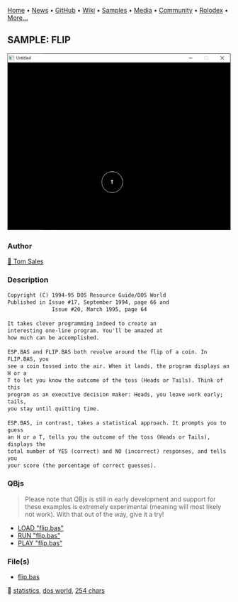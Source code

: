 [Home](https://qb64.com) • [News](../../news.md) • [GitHub](../../github.md) • [Wiki](../../wiki.md) • [Samples](../../samples.md) • [Media](../../media.md) • [Community](../../community.md) • [Rolodex](../../rolodex.md) • [More...](../../more.md)

## SAMPLE: FLIP

![screenshot.png](img/screenshot.png)

### Author

[🐝 Tom Sales](../tom-sales.md) 

### Description

```text
Copyright (C) 1994-95 DOS Resource Guide/DOS World 
Published in Issue #17, September 1994, page 66 and 
              Issue #20, March 1995, page 64 
 
It takes clever programming indeed to create an 
interesting one-line program. You'll be amazed at 
how much can be accomplished. 

ESP.BAS and FLIP.BAS both revolve around the flip of a coin. In FLIP.BAS, you  
see a coin tossed into the air. When it lands, the program displays an H or a  
T to let you know the outcome of the toss (Heads or Tails). Think of this  
program as an executive decision maker: Heads, you leave work early; tails,  
you stay until quitting time. 

ESP.BAS, in contrast, takes a statistical approach. It prompts you to guess  
an H or a T, tells you the outcome of the toss (Heads or Tails), displays the  
total number of YES (correct) and NO (incorrect) responses, and tells you  
your score (the percentage of correct guesses).
```

### QBjs

> Please note that QBjs is still in early development and support for these examples is extremely experimental (meaning will most likely not work). With that out of the way, give it a try!

* [LOAD "flip.bas"](https://v6p9d9t4.ssl.hwcdn.net/html/5963335/index.html?src=https://qb64.com/samples/flip/src/flip.bas)
* [RUN "flip.bas"](https://v6p9d9t4.ssl.hwcdn.net/html/5963335/index.html?mode=auto&src=https://qb64.com/samples/flip/src/flip.bas)
* [PLAY "flip.bas"](https://v6p9d9t4.ssl.hwcdn.net/html/5963335/index.html?mode=play&src=https://qb64.com/samples/flip/src/flip.bas)

### File(s)

* [flip.bas](src/flip.bas)

🔗 [statistics](../statistics.md), [dos world](../dos-world.md), [254 chars](../254-chars.md)
